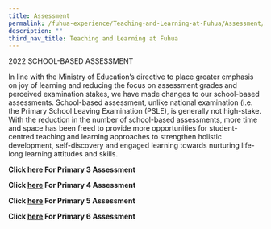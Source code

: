 ```yaml
---
title: Assessment
permalink: /fuhua-experience/Teaching-and-Learning-at-Fuhua/Assessment/
description: ""
third_nav_title: Teaching and Learning at Fuhua
---
```

2022 SCHOOL-BASED ASSESSMENT

In line with the Ministry of Education’s directive to place greater emphasis on joy of learning and reducing the focus on assessment grades and perceived examination stakes, we have made changes to our school-based assessments. School-based assessment, unlike national examination (i.e. the Primary School Leaving Examination (PSLE), is generally not high-stake. With the reduction in the number of school-based assessments, more time and space has been freed to provide more opportunities for student-centred teaching and learning approaches to strengthen holistic development, self-discovery and engaged learning towards nurturing life-long learning attitudes and skills.

**Click [here](/assessment/Primary-3/) For Primary 3 Assessment**

**Click [here](/assessment/Primary-4/) For Primary 4 Assessment**

**Click [here](/assessment/Primary-5/) For Primary 5 Assessment**

**Click [here](/assessment/Primary-6/) For Primary 6 Assessment**